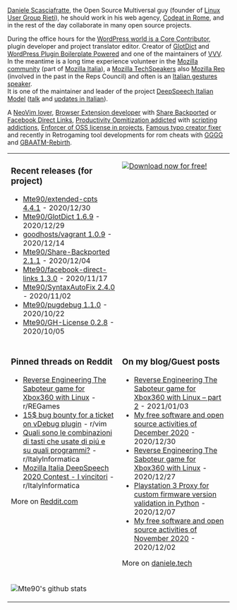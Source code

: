 [Daniele Scasciafratte](https://twitter.com/mte90net), the Open Source Multiversal guy (founder of [Linux User Group Rieti](https://lugrieti.linux.it/)), he should work in his web agency, [Codeat in Rome](https://github.com/CodeAtCode), and in the rest of the day collaborate in many open source projects.

During the office hours for the [WordPress world is a Core Contributor](https://profiles.wordpress.org/mte90/), plugin developer and project translator editor. Creator of [GlotDict](https://github.com/Mte90/GlotDict) and [WordPress Plugin Boilerplate Powered](https://github.com/WPBP/) and one of the maintainers of [VVV](https://github.com/Varying-Vagrant-Vagrants).  
In the meantime is a long time experience volunteer in the [Mozilla community](https://mozillians.org/it/u/Mte90/) (part of [Mozilla Italia](https://github.com/MozillaItalia)), a [Mozilla TechSpeakers](https://wiki.mozilla.org/TechSpeakers) also [Mozilla Rep](https://reps.mozilla.org/u/mte90/) (involved in the past in the Reps Council) and often is an [Italian gestures speaker](http://mte90.tech).  
It is one of the maintainer and leader of the project [DeepSpeech Italian Model](https://github.com/MozillaItalia/DeepSpeech-Italian-Model) ([talk](https://fosdem.org/2020/schedule/event/how_to_get_fun_with_teamwork/) and [updates in Italian](https://discourse.mozilla.org/t/common-voice-per-il-2020-aggiornamenti-periodici/51903)).  

A [NeoVim lover](https://github.com/Mte90/dotfiles), [Browser Extension developer](https://github.com/Mte90/ExtStoreStats) with [Share Backported](https://github.com/Mte90/Share-Backported) or [Facebook Direct Links](https://github.com/Mte90/facebook-direct-links), [Productivity Opmitization addicted](https://github.com/Mte90/pydal) with [scripting addictions](https://github.com/Mte90/My-Scripts), [Enforcer of OSS license in projects](https://github.com/Mte90/GH-License), [Famous typo creator fixer](https://github.com/Mte90/SyntaxAutoFix) and recently in Retrogaming tool developments for rom cheats with [GGGG](https://github.com/Mte90/Game-Genie-Good-Guy) and [GBAATM-Rebirth](https://github.com/Mte90/GBAATM-Rebirth).

<table><tr><td valign="top" style="width: 50%;">

### Recent releases (for project)
<!-- recent_releases starts -->
* [Mte90/extended-cpts 4.4.1](https://github.com/Mte90/extended-cpts/releases/tag/4.4.1) - 2020/12/30
* [Mte90/GlotDict 1.6.9](https://github.com/Mte90/GlotDict/releases/tag/v1.6.9) - 2020/12/29
* [goodhosts/vagrant 1.0.9](https://github.com/goodhosts/vagrant/releases/tag/1.0.9) - 2020/12/14
* [Mte90/Share-Backported 2.1.1](https://github.com/Mte90/Share-Backported/releases/tag/2.1.1) - 2020/12/04
* [Mte90/facebook-direct-links 1.3.0](https://github.com/Mte90/facebook-direct-links/releases/tag/1.3.0) - 2020/11/17
* [Mte90/SyntaxAutoFix 2.4.0](https://github.com/Mte90/SyntaxAutoFix/releases/tag/2.4.0) - 2020/11/02
* [Mte90/pugdebug 1.1.0](https://github.com/Mte90/pugdebug/releases/tag/1.1.0) - 2020/10/22
* [Mte90/GH-License 0.2.8](https://github.com/Mte90/GH-License/releases/tag/0.2.8) - 2020/10/05
<!-- recent_releases ends -->
</td><td valign="top" style="width: 50%;">

[![Download now for free!](https://daniele.tech/wp-content/uploads/2020/07/cover-300x279.png)](https://daniele.tech/2020/07/contribute-to-open-source-the-right-way-2nd-edition-download-the-free-open-book-now)

</td></tr>
<tr><td valign="top" style="width: 50%;">

### Pinned threads on Reddit
<!-- reddit_pinned starts -->
* [Reverse Engineering The Saboteur game for Xbox360 with Linux](https://daniele.tech/2020/12/reverse-engineering-the-saboteur-game-for-xbox360-with-linux/) - r/REGames
* [15$ bug bounty for a ticket on vDebug plugin](https://www.reddit.com/r/vim/comments/kgbrzu/15_bug_bounty_for_a_ticket_on_vdebug_plugin/) - r/vim
* [Quali sono le combinazioni di tasti che usate di piú e su quali programmi?](https://www.reddit.com/r/ItalyInformatica/comments/k8fdb8/quali_sono_le_combinazioni_di_tasti_che_usate_di/) - r/ItalyInformatica
* [Mozilla Italia DeepSpeech 2020 Contest - I vincitori](https://www.reddit.com/r/ItalyInformatica/comments/k1lwns/mozilla_italia_deepspeech_2020_contest_i_vincitori/) - r/ItalyInformatica
<!-- reddit_pinned ends -->
More on [Reddit.com](https://www.reddit.com/user/Mte90)
</td><td valign="top" style="width: 50%;">

### On my blog/Guest posts
<!-- blog starts -->
* [Reverse Engineering The Saboteur game for Xbox360 with Linux – part 2](https://daniele.tech/2021/01/reverse-engineering-the-saboteur-game-for-xbox360-with-linux-part-2/) - 2021/01/03
* [My free software and open source activities of December 2020](https://daniele.tech/2020/12/my-free-software-and-open-source-activities-of-december-2020/) - 2020/12/30
* [Reverse Engineering The Saboteur game for Xbox360 with Linux](https://daniele.tech/2020/12/reverse-engineering-the-saboteur-game-for-xbox360-with-linux/) - 2020/12/27
* [Playstation 3 Proxy for custom firmware version validation in Python](https://daniele.tech/2020/12/playstation-3-proxy-for-custom-firmware-version-validation-in-python/) - 2020/12/07
* [My free software and open source activities of November 2020](https://daniele.tech/2020/12/my-free-software-and-open-source-activities-of-november-2020/) - 2020/12/02
<!-- blog ends -->
More on [daniele.tech](https://daniele.tech/)
</td></tr>
<tr><td valign="top" style="width: 50%;">
  
![Mte90's github stats](https://github-readme-stats.vercel.app/api?username=mte90&show_icons=true)
  
</td><td valign="top" style="width: 50%;">
</td></tr></table>
